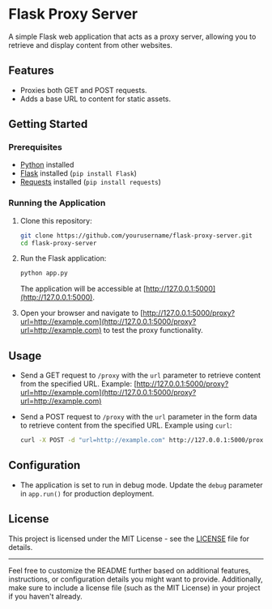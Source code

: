 
# Flask Proxy Server

A simple Flask web application that acts as a proxy server, allowing you to retrieve and display content from other websites.

## Features

- Proxies both GET and POST requests.
- Adds a base URL to content for static assets.

## Getting Started

### Prerequisites

- [Python](https://www.python.org/downloads/) installed
- [Flask](https://pypi.org/project/Flask/) installed (`pip install Flask`)
- [Requests](https://pypi.org/project/requests/) installed (`pip install requests`)

### Running the Application

1. Clone this repository:

   ```bash
   git clone https://github.com/yourusername/flask-proxy-server.git
   cd flask-proxy-server
   ```

2. Run the Flask application:

   ```bash
   python app.py
   ```

   The application will be accessible at [http://127.0.0.1:5000](http://127.0.0.1:5000).

3. Open your browser and navigate to [http://127.0.0.1:5000/proxy?url=http://example.com](http://127.0.0.1:5000/proxy?url=http://example.com) to test the proxy functionality.

## Usage

- Send a GET request to `/proxy` with the `url` parameter to retrieve content from the specified URL.
  Example: [http://127.0.0.1:5000/proxy?url=http://example.com](http://127.0.0.1:5000/proxy?url=http://example.com)
  
- Send a POST request to `/proxy` with the `url` parameter in the form data to retrieve content from the specified URL.
  Example using `curl`:
  ```bash
  curl -X POST -d "url=http://example.com" http://127.0.0.1:5000/proxy
  ```

## Configuration

- The application is set to run in debug mode. Update the `debug` parameter in `app.run()` for production deployment.

## License

This project is licensed under the MIT License - see the [LICENSE](LICENSE) file for details.

---

Feel free to customize the README further based on additional features, instructions, or configuration details you might want to provide. Additionally, make sure to include a license file (such as the MIT License) in your project if you haven't already.
